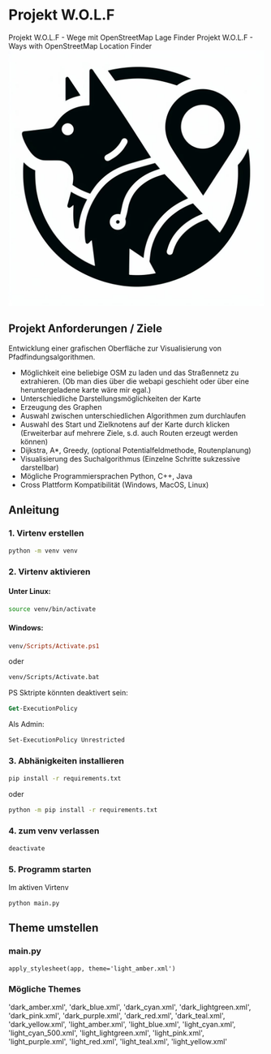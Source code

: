 # Projekt W.O.L.F
Projekt W.O.L.F - Wege mit OpenStreetMap Lage Finder
Projekt W.O.L.F - Ways with OpenStreetMap Location Finder
![wolf](gfx/wolf_logo.jpeg)

## Projekt Anforderungen / Ziele
Entwicklung einer grafischen Oberfläche zur Visualisierung von Pfadfindungsalgorithmen.

- Möglichkeit eine beliebige OSM zu laden und das Straßennetz zu extrahieren. (Ob man dies über die webapi geschieht oder über eine heruntergeladene karte wäre mir egal.)
- Unterschiedliche Darstellungsmöglichkeiten der Karte
- Erzeugung des Graphen
- Auswahl zwischen unterschiedlichen Algorithmen zum durchlaufen
- Auswahl des Start und Zielknotens auf der Karte durch klicken (Erweiterbar auf mehrere Ziele, s.d. auch Routen erzeugt werden können)
- Dijkstra, A*, Greedy, (optional Potentialfeldmethode, Routenplanung) 
- Visualisierung des Suchalgorithmus (Einzelne Schritte sukzessive darstellbar)
- Mögliche Programmiersprachen Python, C++, Java
- Cross Plattform Kompatibilität (Windows, MacOS, Linux)

## Anleitung
### 1. Virtenv erstellen
``` bash
python -m venv venv
```
### 2. Virtenv aktivieren

#### Unter Linux:
``` bash
source venv/bin/activate
```

#### Windows:
``` ps
venv/Scripts/Activate.ps1
```
oder
``` bat
venv/Scripts/Activate.bat
```
PS Sktripte könnten deaktivert sein:
``` ps
Get-ExecutionPolicy
```
Als Admin:
``` ps
Set-ExecutionPolicy Unrestricted
```

### 3. Abhänigkeiten installieren
``` bash
pip install -r requirements.txt
```
oder
``` bash
python -m pip install -r requirements.txt
```

### 4. zum venv verlassen

``` bash
deactivate
```
### 5. Programm starten
Im aktiven Virtenv
```
python main.py
```



## Theme umstellen
### main.py
    apply_stylesheet(app, theme='light_amber.xml')

### Mögliche Themes
 'dark_amber.xml',
 'dark_blue.xml',
 'dark_cyan.xml',
 'dark_lightgreen.xml',
 'dark_pink.xml',
 'dark_purple.xml',
 'dark_red.xml',
 'dark_teal.xml',
 'dark_yellow.xml',
 'light_amber.xml',
 'light_blue.xml',
 'light_cyan.xml',
 'light_cyan_500.xml',
 'light_lightgreen.xml',
 'light_pink.xml',
 'light_purple.xml',
 'light_red.xml',
 'light_teal.xml',
 'light_yellow.xml'